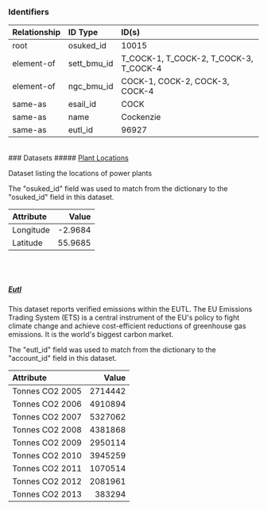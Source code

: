 ### Identifiers

| Relationship   | ID Type     | ID(s)                                  |
|:---------------|:------------|:---------------------------------------|
| root           | osuked_id   | 10015                                  |
| element-of     | sett_bmu_id | T_COCK-1, T_COCK-2, T_COCK-3, T_COCK-4 |
| element-of     | ngc_bmu_id  | COCK-1, COCK-2, COCK-3, COCK-4         |
| same-as        | esail_id    | COCK                                   |
| same-as        | name        | Cockenzie                              |
| same-as        | eutl_id     | 96927                                  |

<br>
### Datasets
##### <a href="https://raw.githubusercontent.com/OSUKED/Dictionary-Datasets/main/datasets/plant-locations/datapackage.json">Plant Locations</a>

Dataset listing the locations of power plants

The "osuked_id" field was used to match from the dictionary to the "osuked_id" field in this dataset.

| Attribute   |   Value |
|:------------|--------:|
| Longitude   | -2.9684 |
| Latitude    | 55.9685 |

<br><br>
##### <a href="https://raw.githubusercontent.com/OSUKED/Dictionary-Datasets/main/datasets/eutl/datapackage.json">Eutl</a>

This dataset reports verified emissions within the EUTL. The EU Emissions Trading System (ETS) is a central instrument of the EU's policy to fight climate change and achieve cost-efficient reductions of greenhouse gas emissions. It is the world's biggest carbon market.

The "eutl_id" field was used to match from the dictionary to the "account_id" field in this dataset.

| Attribute       |   Value |
|:----------------|--------:|
| Tonnes CO2 2005 | 2714442 |
| Tonnes CO2 2006 | 4910894 |
| Tonnes CO2 2007 | 5327062 |
| Tonnes CO2 2008 | 4381868 |
| Tonnes CO2 2009 | 2950114 |
| Tonnes CO2 2010 | 3945259 |
| Tonnes CO2 2011 | 1070514 |
| Tonnes CO2 2012 | 2081961 |
| Tonnes CO2 2013 |  383294 |
